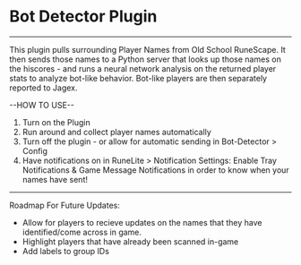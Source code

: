 # Bot Detector Plugin

--------------------------------------------------------------------------------------------------------

This plugin pulls surrounding Player Names from Old School RuneScape. It then sends those names to a Python server that looks up those names on the hiscores - and runs a neural network analysis on the returned player stats to analyze bot-like behavior. Bot-like players are then separately reported to Jagex. 

--HOW TO USE--
1. Turn on the Plugin
2. Run around and collect player names automatically
3. Turn off the plugin - or allow for automatic sending in Bot-Detector > Config
4. Have notifications on in RuneLite > Notification Settings: Enable Tray Notifications & Game Message Notifications in order to know when your names have sent!

--------------------------------------------------------------------------------------------------------

Roadmap For Future Updates:
- Allow for players to recieve updates on the names that they have identified/come across in game.
- Highlight players that have already been scanned in-game
- Add labels to group IDs
